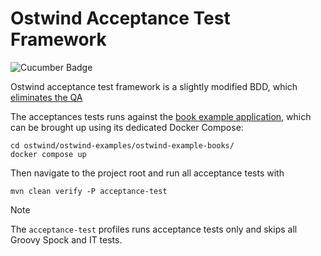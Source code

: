 Ostwind Acceptance Test Framework
================================

![Cucumber Badge][Cucumber Badge]

Ostwind acceptance test framework is a slightly modified BDD, which
[eliminates the QA](https://spectrum.ieee.org/yahoos-engineers-move-to-coding-without-a-net)

The acceptances tests runs against the
[book example application](https://github.com/QubitPi/Ostwind/tree/master/ostwind-examples/ostwind-example-books), which
can be brought up using its dedicated Docker Compose:

```console
cd ostwind/ostwind-examples/ostwind-example-books/
docker compose up
```

Then navigate to the project root and run all acceptance tests with

```console
mvn clean verify -P acceptance-test
```

> [!NOTE]
> The `acceptance-test` profiles runs acceptance tests only and skips all Groovy Spock and IT tests.

[Cucumber Badge]: https://img.shields.io/badge/Cucumber-23D96C?style=for-the-badge&logo=cucumber&logoColor=white
